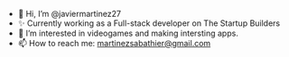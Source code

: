 - 👋 Hi, I’m @javiermartinez27
- ✨ Currently working as a Full-stack developer on The Startup Builders
- 👀 I’m interested in videogames and making intersting apps.
- 📫 How to reach me: martinezsabathier@gmail.com
<!---
javiermartinez27/javiermartinez27 is a ✨ special ✨ repository because its `README.md` (this file) appears on your GitHub profile.
You can click the Preview link to take a look at your changes.
--->
